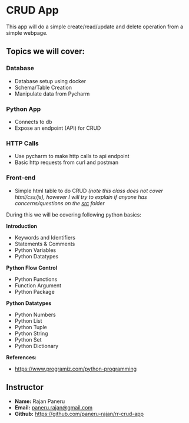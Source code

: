 # CRUD App

This app will do a simple create/read/update and delete operation from a simple webpage.

## Topics we will cover:

### Database

* Database setup using docker
* Schema/Table Creation
* Manipulate data from Pycharm

### Python App

* Connects to db
* Expose an endpoint (API) for CRUD

### HTTP Calls

* Use pycharm to make http calls to api endpoint
* Basic http requests from curl and postman

### Front-end

* Simple html table to do CRUD _(note this class does not cover html/css/js), however I will try to explain if anyone
  has
  concerns/questions on the [src](app/src) folder_

During this we will be covering following python basics:

**Introduction**

* Keywords and Identifiers
* Statements & Comments
* Python Variables
* Python Datatypes

**Python Flow Control**

* Python Functions
* Function Argument
* Python Package

**Python Datatypes**

* Python Numbers
* Python List
* Python Tuple
* Python String
* Python Set
* Python Dictionary

**References:**

* https://www.programiz.com/python-programming

## Instructor

* **Name:** Rajan Paneru
* **Email:** paneru.rajan@gmail.com
* **Github:** https://github.com/paneru-rajan/rr-crud-app
